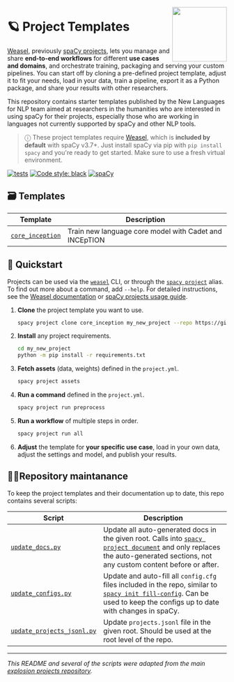 <!-- adapted from https://github.com/explosion/projects/blob/v3/README.md -->

<a href="https://newnlp.princeton.edu/"><img src="https://new-languages-for-nlp.github.io/course-materials/_static/logo.svg" width="125" height="125" align="right" /></a>

# 🪐 Project Templates

[Weasel](https://github.com/explosion/weasel), previously
[spaCy projects](https://spacy.io/usage/projects), lets you manage and share
**end-to-end workflows** for different **use cases and domains**, and
orchestrate training, packaging and serving your custom pipelines. You can start
off by cloning a pre-defined project template, adjust it to fit your needs, load
in your data, train a pipeline, export it as a Python package, and share your results with other researchers.

This repository contains starter templates published by the New Languages for NLP team aimed at researchers in the humanities who are interested in using spaCy for their projects, especially those who are working in languages not currently supported by spaCy and other NLP tools.

> ⓘ These project templates require
> [Weasel](https://github.com/explosion/weasel), which is **included by
> default** with spaCy v3.7+. Just install spaCy via pip with
> `pip install spacy` and you're ready to get started. Make
> sure to use a fresh virtual environment.

[![tests](https://github.com/New-Languages-for-NLP/project-templates/actions/workflows/tests.yml/badge.svg)](https://github.com/New-Languages-for-NLP/project-templates/actions/workflows/tests.yml)
<a href="https://github.com/psf/black"><img alt="Code style: black" src="https://img.shields.io/badge/code%20style-black-000000.svg"></a>
[![spaCy](https://img.shields.io/static/v1?label=made%20with%20%E2%9D%A4%20and&message=spaCy&color=09a3d5&style=flat-square)](https://spacy.io)

## 🗃 Templates

| Template                           | Description                                            |
| ---------------------------------- | ------------------------------------------------------ |
| [`core_inception`](core_inception) | Train new language core model with Cadet and INCEpTION |

## 🚀 Quickstart

Projects can be used via the
[`weasel`](https://github.com/explosion/weasel/blob/main/docs/cli.md) CLI, or
through the [`spacy project`](https://spacy.io/api/cli#project) alias. To find
out more about a command, add `--help`. For detailed instructions, see the
[Weasel documentation](https://github.com/explosion/weasel/tree/main#-documentation)
or [spaCy projects usage guide](https://spacy.io/usage/projects).

1. **Clone** the project template you want to use.
   ```bash
   spacy project clone core_inception my_new_project --repo https://github.com/New-Languages-for-NLP/project-templates
   ```
2. **Install** any project requirements.
   ```bash
   cd my_new_project
   python -m pip install -r requirements.txt
   ```
3. **Fetch assets** (data, weights) defined in the `project.yml`.
   ```bash
   spacy project assets
   ```
4. **Run a command** defined in the `project.yml`.
   ```bash
   spacy project run preprocess
   ```
5. **Run a workflow** of multiple steps in order.
   ```bash
   spacy project run all
   ```
6. **Adjust** the template for **your specific use case**, load in your own
   data, adjust the settings and model, and publish your results.

## 👷‍♀️Repository maintanance

To keep the project templates and their documentation up to date, this repo
contains several scripts:

| Script                                                         | Description                                                                                                                                                                                                               |
| -------------------------------------------------------------- | ------------------------------------------------------------------------------------------------------------------------------------------------------------------------------------------------------------------------- |
| [`update_docs.py`](.github/update_docs.py)                     | Update all auto-generated docs in the given root. Calls into [`spacy project document`](https://spacy.io/api/cli#project-document) and only replaces the auto-generated sections, not any custom content before or after. |
| [`update_configs.py`](.github/update_configs.py)               | Update and auto-fill all `config.cfg` files included in the repo, similar to [`spacy init fill-config`](https://spacy.io/api/cli#init-fill-config). Can be used to keep the configs up to date with changes in spaCy.     |
| [`update_projects_jsonl.py`](.github/update_projects_jsonl.py) | Update `projects.jsonl` file in the given root. Should be used at the root level of the repo.                                                                                                                             |

---

_This README and several of the scripts were adapted from the main [explosion projects repository](https://github.com/explosion/projects/)._
